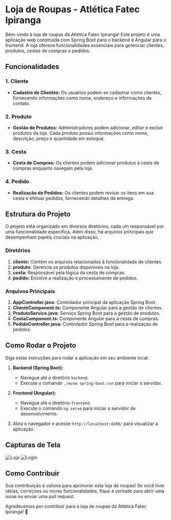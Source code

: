 # Loja de Roupas - Atlética Fatec Ipiranga

Bem-vindo à loja de roupas da Atlética Fatec Ipiranga! Este projeto é uma aplicação web construída com Spring Boot para o backend e Angular para o frontend. A loja oferece funcionalidades essenciais para gerenciar clientes, produtos, cestas de compras e pedidos.

## Funcionalidades

### 1. Cliente
   - **Cadastro de Clientes:** Os usuários podem se cadastrar como clientes, fornecendo informações como nome, endereço e informações de contato.

### 2. Produto
   - **Gestão de Produtos:** Administradores podem adicionar, editar e excluir produtos da loja. Cada produto possui informações como nome, descrição, preço e quantidade em estoque.

### 3. Cesta
   - **Cesta de Compras:** Os clientes podem adicionar produtos à cesta de compras enquanto navegam pela loja.

### 4. Pedido
   - **Realização de Pedidos:** Os clientes podem revisar os itens em sua cesta e efetuar pedidos, fornecendo detalhes de entrega.

## Estrutura do Projeto

O projeto está organizado em diversos diretórios, cada um responsável por uma funcionalidade específica. Além disso, há arquivos principais que desempenham papéis cruciais na aplicação.

### Diretórios

1. **cliente:** Contém os arquivos relacionados à funcionalidade de clientes.
2. **produto:** Gerencia os produtos disponíveis na loja.
3. **cesta:** Responsável pela lógica da cesta de compras.
4. **pedido:** Envolve a realização e processamento de pedidos.

### Arquivos Principais

1. **AppController.java:** Controlador principal da aplicação Spring Boot.
2. **ClienteComponent.ts:** Componente Angular para a gestão de clientes.
3. **ProdutoService.java:** Serviço Spring Boot para a gestão de produtos.
4. **CestaComponent.ts:** Componente Angular para a cesta de compras.
5. **PedidoController.java:** Controlador Spring Boot para a realização de pedidos.

## Como Rodar o Projeto

Siga estas instruções para rodar a aplicação em seu ambiente local:

1. **Backend (Spring Boot):**
   - Navegue até o diretório `backend`.
   - Execute o comando `./mvnw spring-boot:run` para iniciar o servidor.

2. **Frontend (Angular):**
   - Navegue até o diretório `frontend`.
   - Execute o comando `ng serve` para iniciar o servidor de desenvolvimento.

3. Abra o navegador e acesse `http://localhost:4200/` para visualizar a aplicação.

## Capturas de Tela

![Loja]()
![Login]()

## Como Contribuir

Sua contribuição é valiosa para aprimorar esta loja de roupas! Se você tiver ideias, correções ou novas funcionalidades, fique à vontade para abrir uma issue ou enviar uma pull request.

Agradecemos por contribuir para a loja de roupas da Atlética Fatec Ipiranga! 🎉
